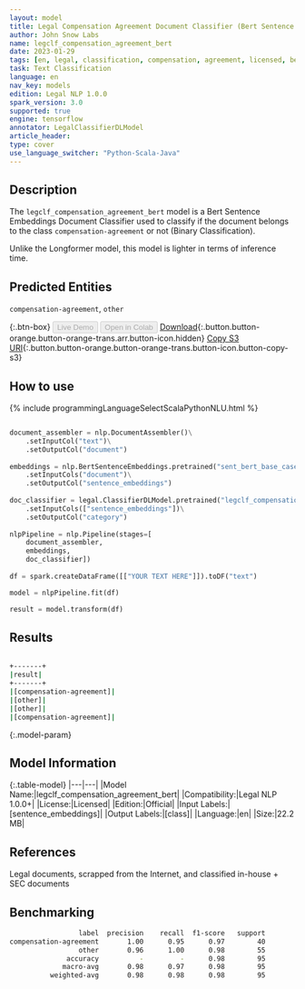 ```yaml
---
layout: model
title: Legal Compensation Agreement Document Classifier (Bert Sentence Embeddings)
author: John Snow Labs
name: legclf_compensation_agreement_bert
date: 2023-01-29
tags: [en, legal, classification, compensation, agreement, licensed, bert, tensorflow]
task: Text Classification
language: en
nav_key: models
edition: Legal NLP 1.0.0
spark_version: 3.0
supported: true
engine: tensorflow
annotator: LegalClassifierDLModel
article_header:
type: cover
use_language_switcher: "Python-Scala-Java"
---
```


## Description

The `legclf_compensation_agreement_bert` model is a Bert Sentence Embeddings Document Classifier used to classify if the document belongs to the class `compensation-agreement` or not (Binary Classification).

Unlike the Longformer model, this model is lighter in terms of inference time.

## Predicted Entities

`compensation-agreement`, `other`

{:.btn-box}
<button class="button button-orange" disabled>Live Demo</button>
<button class="button button-orange" disabled>Open in Colab</button>
[Download](https://s3.amazonaws.com/auxdata.johnsnowlabs.com/legal/models/legclf_compensation_agreement_bert_en_1.0.0_3.0_1674990338214.zip){:.button.button-orange.button-orange-trans.arr.button-icon.hidden}
[Copy S3 URI](s3://auxdata.johnsnowlabs.com/legal/models/legclf_compensation_agreement_bert_en_1.0.0_3.0_1674990338214.zip){:.button.button-orange.button-orange-trans.button-icon.button-copy-s3}

## How to use



<div class="tabs-box" markdown="1">
{% include programmingLanguageSelectScalaPythonNLU.html %}

```python

document_assembler = nlp.DocumentAssembler()\
    .setInputCol("text")\
    .setOutputCol("document")
  
embeddings = nlp.BertSentenceEmbeddings.pretrained("sent_bert_base_cased", "en")\
    .setInputCols("document")\
    .setOutputCol("sentence_embeddings")
    
doc_classifier = legal.ClassifierDLModel.pretrained("legclf_compensation_agreement_bert", "en", "legal/models")\
    .setInputCols(["sentence_embeddings"])\
    .setOutputCol("category")
    
nlpPipeline = nlp.Pipeline(stages=[
    document_assembler, 
    embeddings,
    doc_classifier])
 
df = spark.createDataFrame([["YOUR TEXT HERE"]]).toDF("text")

model = nlpPipeline.fit(df)

result = model.transform(df)

```

</div>

## Results

```bash

+-------+
|result|
+-------+
|[compensation-agreement]|
|[other]|
|[other]|
|[compensation-agreement]|

```

{:.model-param}
## Model Information

{:.table-model}
|---|---|
|Model Name:|legclf_compensation_agreement_bert|
|Compatibility:|Legal NLP 1.0.0+|
|License:|Licensed|
|Edition:|Official|
|Input Labels:|[sentence_embeddings]|
|Output Labels:|[class]|
|Language:|en|
|Size:|22.2 MB|

## References

Legal documents, scrapped from the Internet, and classified in-house + SEC documents 

## Benchmarking

```bash
                 label  precision    recall  f1-score   support
compensation-agreement       1.00      0.95      0.97        40
                 other       0.96      1.00      0.98        55
              accuracy          -         -      0.98        95
             macro-avg       0.98      0.97      0.98        95
          weighted-avg       0.98      0.98      0.98        95       
```

